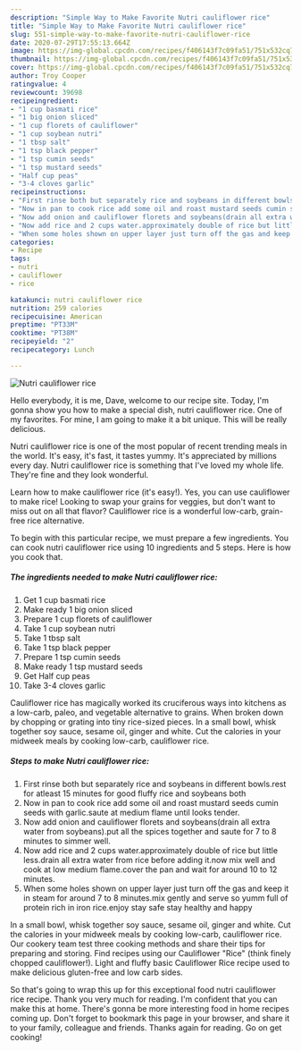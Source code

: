 ```yaml
---
description: "Simple Way to Make Favorite Nutri cauliflower rice"
title: "Simple Way to Make Favorite Nutri cauliflower rice"
slug: 551-simple-way-to-make-favorite-nutri-cauliflower-rice
date: 2020-07-29T17:55:13.664Z
image: https://img-global.cpcdn.com/recipes/f406143f7c09fa51/751x532cq70/nutri-cauliflower-rice-recipe-main-photo.jpg
thumbnail: https://img-global.cpcdn.com/recipes/f406143f7c09fa51/751x532cq70/nutri-cauliflower-rice-recipe-main-photo.jpg
cover: https://img-global.cpcdn.com/recipes/f406143f7c09fa51/751x532cq70/nutri-cauliflower-rice-recipe-main-photo.jpg
author: Troy Cooper
ratingvalue: 4
reviewcount: 39698
recipeingredient:
- "1 cup basmati rice"
- "1 big onion sliced"
- "1 cup florets of cauliflower"
- "1 cup soybean nutri"
- "1 tbsp salt"
- "1 tsp black pepper"
- "1 tsp cumin seeds"
- "1 tsp mustard seeds"
- "Half cup peas"
- "3-4 cloves garlic"
recipeinstructions:
- "First rinse both but separately rice and soybeans in different bowls.rest for atleast 15 minutes for good fluffy rice and soybeans both"
- "Now in pan to cook rice add some oil and roast mustard seeds cumin seeds with garlic.saute at medium flame until looks tender."
- "Now add onion and cauliflower florets and soybeans(drain all extra water from soybeans).put all the spices together and saute for 7 to 8 minutes to simmer well."
- "Now add rice and 2 cups water.approximately double of rice but little less.drain all extra water from rice before adding it.now mix well and cook at low medium flame.cover the pan and wait for around 10 to 12 minutes."
- "When some holes shown on upper layer just turn off the gas and keep it in steam for around 7 to 8 minutes.mix gently and serve so yumm full of protein rich in iron rice.enjoy stay safe stay healthy and happy"
categories:
- Recipe
tags:
- nutri
- cauliflower
- rice

katakunci: nutri cauliflower rice 
nutrition: 259 calories
recipecuisine: American
preptime: "PT33M"
cooktime: "PT38M"
recipeyield: "2"
recipecategory: Lunch

---
```



![Nutri cauliflower rice](https://img-global.cpcdn.com/recipes/f406143f7c09fa51/751x532cq70/nutri-cauliflower-rice-recipe-main-photo.jpg)

Hello everybody, it is me, Dave, welcome to our recipe site. Today, I'm gonna show you how to make a special dish, nutri cauliflower rice. One of my favorites. For mine, I am going to make it a bit unique. This will be really delicious.

Nutri cauliflower rice is one of the most popular of recent trending meals in the world. It's easy, it's fast, it tastes yummy. It's appreciated by millions every day. Nutri cauliflower rice is something that I've loved my whole life. They're fine and they look wonderful.

Learn how to make cauliflower rice (it&#39;s easy!). Yes, you can use cauliflower to make rice! Looking to swap your grains for veggies, but don&#39;t want to miss out on all that flavor? Cauliflower rice is a wonderful low-carb, grain-free rice alternative.


To begin with this particular recipe, we must prepare a few ingredients. You can cook nutri cauliflower rice using 10 ingredients and 5 steps. Here is how you cook that.

<!--inarticleads1-->

##### The ingredients needed to make Nutri cauliflower rice:

1. Get 1 cup basmati rice
1. Make ready 1 big onion sliced
1. Prepare 1 cup florets of cauliflower
1. Take 1 cup soybean nutri
1. Take 1 tbsp salt
1. Take 1 tsp black pepper
1. Prepare 1 tsp cumin seeds
1. Make ready 1 tsp mustard seeds
1. Get Half cup peas
1. Take 3-4 cloves garlic


Cauliflower rice has magically worked its cruciferous ways into kitchens as a low-carb, paleo, and vegetable alternative to grains. When broken down by chopping or grating into tiny rice-sized pieces. In a small bowl, whisk together soy sauce, sesame oil, ginger and white. Cut the calories in your midweek meals by cooking low-carb, cauliflower rice. 

<!--inarticleads2-->

##### Steps to make Nutri cauliflower rice:

1. First rinse both but separately rice and soybeans in different bowls.rest for atleast 15 minutes for good fluffy rice and soybeans both
1. Now in pan to cook rice add some oil and roast mustard seeds cumin seeds with garlic.saute at medium flame until looks tender.
1. Now add onion and cauliflower florets and soybeans(drain all extra water from soybeans).put all the spices together and saute for 7 to 8 minutes to simmer well.
1. Now add rice and 2 cups water.approximately double of rice but little less.drain all extra water from rice before adding it.now mix well and cook at low medium flame.cover the pan and wait for around 10 to 12 minutes.
1. When some holes shown on upper layer just turn off the gas and keep it in steam for around 7 to 8 minutes.mix gently and serve so yumm full of protein rich in iron rice.enjoy stay safe stay healthy and happy


In a small bowl, whisk together soy sauce, sesame oil, ginger and white. Cut the calories in your midweek meals by cooking low-carb, cauliflower rice. Our cookery team test three cooking methods and share their tips for preparing and storing. Find recipes using our Cauliflower &#34;Rice&#34; (think finely chopped cauliflower!). Light and fluffy basic Cauliflower Rice recipe used to make delicious gluten-free and low carb sides. 

So that's going to wrap this up for this exceptional food nutri cauliflower rice recipe. Thank you very much for reading. I'm confident that you can make this at home. There's gonna be more interesting food in home recipes coming up. Don't forget to bookmark this page in your browser, and share it to your family, colleague and friends. Thanks again for reading. Go on get cooking!

